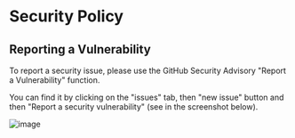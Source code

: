 # Security Policy

## Reporting a Vulnerability

To report a security issue, please use the GitHub Security Advisory "Report a Vulnerability" function.

You can find it by clicking on the "issues" tab, then "new issue" button and then "Report a security vulnerability" (see in the screenshot below).

![image](https://github.com/user-attachments/assets/cbe5c8e6-c186-4841-8577-90b3a7c7588f)
